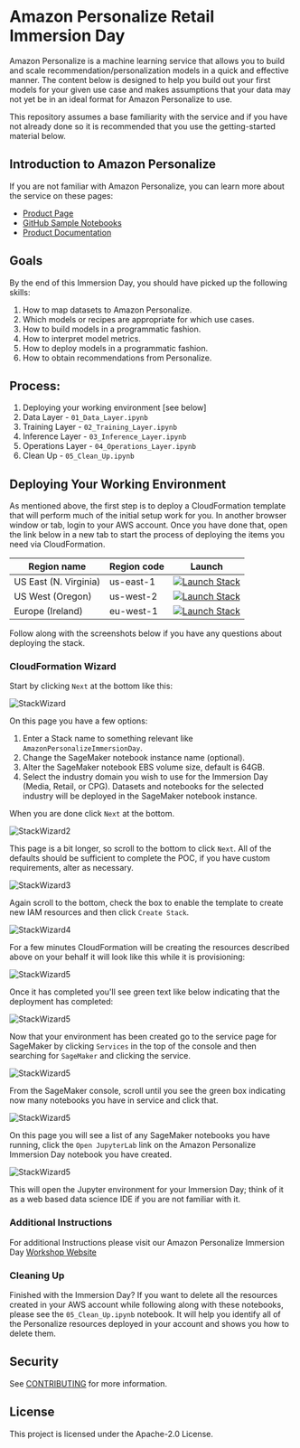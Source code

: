 # Amazon Personalize Retail Immersion Day

Amazon Personalize is a machine learning service that allows you to build and scale recommendation/personalization models in a quick and effective manner. The content below is designed to help you build out your first models for your given use case and makes assumptions that your data may not yet be in an ideal format for Amazon Personalize to use.

This repository assumes a base familiarity with the service and if you have not already done so it is recommended that you use the getting-started material below.

## Introduction to Amazon Personalize

If you are not familiar with Amazon Personalize, you can learn more about the service on these pages:

* [Product Page](https://aws.amazon.com/personalize/)
* [GitHub Sample Notebooks](https://github.com/aws-samples/amazon-personalize-samples)
* [Product Documentation](https://docs.aws.amazon.com/personalize/latest/dg/what-is-personalize.html)

## Goals

By the end of this Immersion Day, you should have picked up the following skills:

1. How to map datasets to Amazon Personalize.
1. Which models or recipes are appropriate for which use cases.
1. How to build models in a programmatic fashion.
1. How to interpret model metrics.
1. How to deploy models in a programmatic fashion.
1. How to obtain recommendations from Personalize.

## Process:

1. Deploying your working environment [see below]
1. Data Layer -
`01_Data_Layer.ipynb`
1. Training Layer -
`02_Training_Layer.ipynb`
1. Inference Layer -
`03_Inference_Layer.ipynb`
1. Operations Layer -
`04_Operations_Layer.ipynb`
1. Clean Up -
`05_Clean_Up.ipynb`

## Deploying Your Working Environment

As mentioned above, the first step is to deploy a CloudFormation template that will perform much of the initial setup work for you. In another browser window or tab, login to your AWS account. Once you have done that, open the link below in a new tab to start the process of deploying the items you need via CloudFormation.

| Region name | Region code | Launch      |
| ----------- | ----------- | ----------- |
| US East (N. Virginia)| us-east-1      |[![Launch Stack](./images/launch-cf-stack.png)](https://console.aws.amazon.com/cloudformation/home?region=us-east-1#/stacks/new?stackName=AmazonPersonalizeImmersionDay&templateURL=https://personalize-solution-staging-us-east-1.s3.amazonaws.com/personalize-immersionday-retail/personalizeimmersionday-retail.yaml) |
| US West (Oregon)   | us-west-2       |[![Launch Stack](./images/launch-cf-stack.png)](https://console.aws.amazon.com/cloudformation/home?region=us-west-2#/stacks/new?stackName=AmazonPersonalizeImmersionDay&templateURL=https://personalize-solution-staging-us-west-2.s3.us-west-2.amazonaws.com/personalize-immersionday-retail/personalizeimmersionday-retail.yaml) |
| Europe (Ireland)   | eu-west-1       |[![Launch Stack](./images/launch-cf-stack.png)](https://console.aws.amazon.com/cloudformation/home?region=eu-west-1#/stacks/new?stackName=AmazonPersonalizeImmersionDay&templateURL=https://personalize-solution-staging-eu-west-1.s3.eu-west-1.amazonaws.com/personalize-immersionday-retail/personalizeimmersionday-retail.yaml) |

Follow along with the screenshots below if you have any questions about deploying the stack.

### CloudFormation Wizard

Start by clicking `Next` at the bottom like this:

![StackWizard](static/imgs/img1.png)

On this page you have a few options:

1. Enter a Stack name to something relevant like `AmazonPersonalizeImmersionDay`.
1. Change the SageMaker notebook instance name (optional).
1. Alter the SageMaker notebook EBS volume size, default is 64GB.
1. Select the industry domain you wish to use for the Immersion Day (Media, Retail, or CPG). Datasets and notebooks for the selected industry will be deployed in the SageMaker notebook instance.

When you are done click `Next` at the bottom.

![StackWizard2](static/imgs/img2.png)

This page is a bit longer, so scroll to the bottom to click `Next`. All of the defaults should be sufficient to complete the POC, if you have custom requirements, alter as necessary.

![StackWizard3](static/imgs/img3.png)


Again scroll to the bottom, check the box to enable the template to create new IAM resources and then click `Create Stack`.

![StackWizard4](static/imgs/img4.png)

For a few minutes CloudFormation will be creating the resources described above on your behalf it will look like this while it is provisioning:

![StackWizard5](static/imgs/img5.png)

Once it has completed you'll see green text like below indicating that the deployment has completed:

![StackWizard5](static/imgs/img6.png)

Now that your environment has been created go to the service page for SageMaker by clicking `Services` in the top of the console and then searching for `SageMaker` and clicking the service.


![StackWizard5](static/imgs/img7.png)

From the SageMaker console, scroll until you see the green box indicating now many notebooks you have in service and click that.

![StackWizard5](static/imgs/img8.png)

On this page you will see a list of any SageMaker notebooks you have running, click the `Open JupyterLab` link on the Amazon Personalize Immersion Day notebook you have created.

![StackWizard5](static/imgs/img9.png)

This will open the Jupyter environment for your Immersion Day; think of it as a web based data science IDE if you are not familiar with it.

### Additional Instructions

For additional Instructions please visit our Amazon Personalize Immersion Day [Workshop Website](https://personalization-immersionday.workshop.aws/en/)

### Cleaning Up

Finished with the Immersion Day? If you want to delete all the resources created in your AWS account while following along with these notebooks, please see the `05_Clean_Up.ipynb` notebook. It will help you identify all of the Personalize resources deployed in your account and shows you how to delete them.

## Security

See [CONTRIBUTING](CONTRIBUTING.md#security-issue-notifications) for more information.

## License

This project is licensed under the Apache-2.0 License.